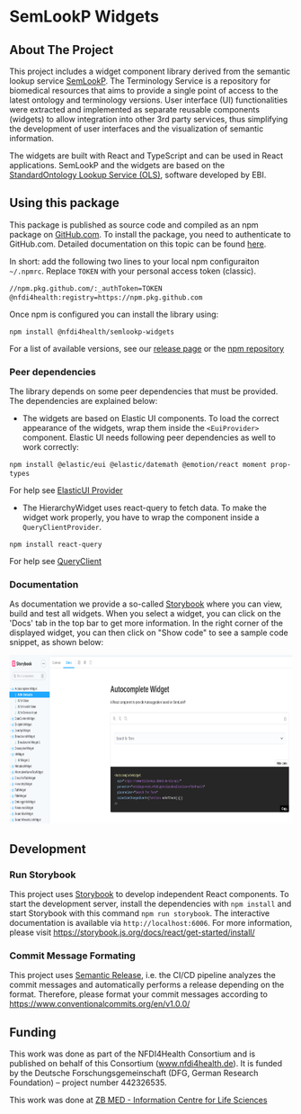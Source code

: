 # SemLookP Widgets

## About The Project

This project includes a widget component library derived from the semantic lookup service 
[SemLookP](https://semanticlookup.zbmed.de/ols/index). The Terminology Service is a repository for biomedical resources 
that aims to provide a single point of access to the latest ontology and terminology versions. User interface (UI) 
functionalities were extracted and implemented as separate reusable components (widgets) to allow integration into other 3rd party services, 
thus simplifying the development of user interfaces and the visualization of semantic information. 

The widgets are built with React and TypeScript and can be used in React applications. SemLookP and the widgets are 
based on the [StandardOntology Lookup Service (OLS)](https://www.ebi.ac.uk/ols/index), software developed by EBI.
  

## Using this package

This package is published as source code and compiled as an npm package on [GitHub.com](https://github.com/nfdi4health/semlookp-widgets/). To install the package, you need to authenticate to GitHub.com. Detailed documentation on this topic can be found [here](https://docs.github.com/en/packages/working-with-a-github-packages-registry/working-with-the-npm-registry#authenticating-with-a-personal-access-token).

In short: add the following two lines to your local npm configuraiton `~/.npmrc`. Replace `TOKEN` with your personal access token (classic).
```
//npm.pkg.github.com/:_authToken=TOKEN
@nfdi4health:registry=https://npm.pkg.github.com
```

Once npm is configured you can install the library using:
```
npm install @nfdi4health/semlookp-widgets
```

For a list of available versions, see our [release page](https://github.com/nfdi4health/semlookp-widgets/releases) or the [npm repository](https://github.com/nfdi4health/semlookp-widgets/pkgs/npm/semlookp-widgets)

### Peer dependencies
The library depends on some peer dependencies that must be provided. The dependencies are explained below:

- The widgets are based on Elastic UI components. To load the correct appearance of the widgets, wrap them inside the
  `<EuiProvider>` component. Elastic UI needs following peer dependencies as well to work correctly:

```
npm install @elastic/eui @elastic/datemath @emotion/react moment prop-types
```

For help see [ElasticUI Provider](https://elastic.github.io/eui/#/utilities/provider)

- The HierarchyWidget uses react-query to fetch data. To make the widget work properly, you have to wrap the component inside a `QueryClientProvider`.

```
npm install react-query
```

For help see [QueryClient](https://tanstack.com/query/v4/docs/reference/QueryClient?from=reactQueryV3&original=https://react-query-v3.tanstack.com/reference/QueryClient)

### Documentation

As documentation we provide a so-called [Storybook](https://nfdi4health.github.io/semlookp-widgets/)  where you can view, build and test all widgets. When you select a widget, you can click on the 'Docs' tab in the top bar to get more information. In the right corner of the displayed widget, you can then click on "Show code" to see a sample code snippet, as shown below:  

<img src="img/example_widget.png"  width="600" height="300">




## Development

### Run Storybook

This project uses [Storybook](https://storybook.js.org/) to develop independent React components. To start the development server, install the dependencies with `npm install` and start Storybook with this command `npm run storybook`. The interactive documentation is available via `http://localhost:6006`. For more information, please visit https://storybook.js.org/docs/react/get-started/install/

### Commit Message Formating 

This project uses [Semantic Release](https://semantic-release.gitbook.io/semantic-release/), i.e. the CI/CD pipeline analyzes the commit messages and automatically performs a release depending on the format. Therefore, please format your commit messages according to https://www.conventionalcommits.org/en/v1.0.0/

## Funding

This work was done as part of the NFDI4Health Consortium and is published on behalf of this Consortium (www.nfdi4health.de). 
It is funded by the Deutsche Forschungsgemeinschaft (DFG, German Research Foundation) – project number 442326535.

This work was done at [ZB MED - Information Centre for Life Sciences](https://www.zbmed.de/en/)

